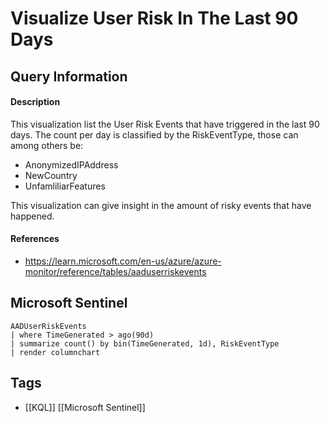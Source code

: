 # Visualize User Risk In The Last 90 Days
## Query Information
#### Description
This visualization list the User Risk Events that have triggered in the last 90 days. The count per day is classified by the RiskEventType, those can among others be:
- AnonymizedIPAddress
- NewCountry
- UnfamliliarFeatures

This visualization can give insight in the amount of risky events that have happened. 
#### References
- https://learn.microsoft.com/en-us/azure/azure-monitor/reference/tables/aaduserriskevents
## Microsoft Sentinel
```kusto
AADUserRiskEvents
| where TimeGenerated > ago(90d)
| summarize count() by bin(TimeGenerated, 1d), RiskEventType
| render columnchart
```
## Tags
- [[KQL]] [[Microsoft Sentinel]]